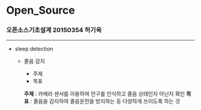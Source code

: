 # Open_Source
### 오픈소스기초설계 20150354 허기욱
---
* sleep detection
  - 졸음 감지
    + 주제
    + 목표

    __주제__ : 카메라 센서를 이용하여 안구를 인식하고 졸음 상태인지 아닌지 확인
    __목표__ : 졸음을 감지하여 졸음운전을 방지하는 등 다양하게 쓰이도록 하는 것
